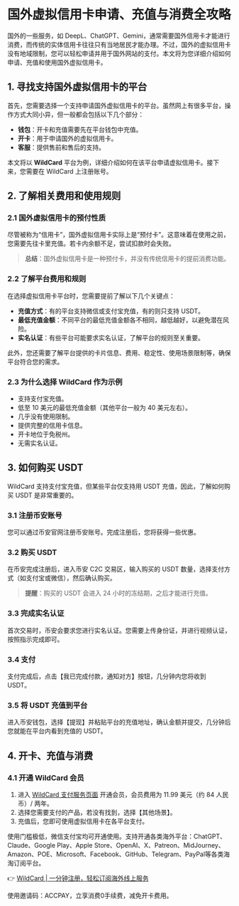 # 国外虚拟信用卡申请、充值与消费全攻略

国外的一些服务，如 DeepL、ChatGPT、Gemini，通常需要国外信用卡才能进行消费，而传统的实体信用卡往往只有当地居民才能办理。不过，国外的虚拟信用卡没有地域限制，您可以轻松申请并用于国外网站的支付。本文将为您详细介绍如何申请、充值和使用国外虚拟信用卡。

## 1. 寻找支持国外虚拟信用卡的平台

首先，您需要选择一个支持申请国外虚拟信用卡的平台。虽然网上有很多平台，操作方式大同小异，但一般都会包括以下几个部分：

* **钱包**：开卡和充值需要先在平台钱包中充值。
* **开卡**：用于申请国外的虚拟信用卡。
* **客服**：提供售前和售后的支持。

本文将以 **WildCard** 平台为例，详细介绍如何在该平台申请虚拟信用卡。接下来，您需要在 WildCard 上注册账号。

## 2. 了解相关费用和使用规则

### 2.1 国外虚拟信用卡的预付性质

尽管被称为“信用卡”，国外虚拟信用卡实际上是“预付卡”。这意味着在使用之前，您需要先往卡里充值。若卡内余额不足，尝试扣款时会失败。

> **总结**：国外虚拟信用卡是一种预付卡，并没有传统信用卡的提前消费功能。

### 2.2 了解平台费用和规则

在选择虚拟信用卡平台时，您需要提前了解以下几个关键点：

* **充值方式**：有的平台支持微信或支付宝充值，有的则只支持 USDT。
* **最低充值金额**：不同平台的最低充值金额各不相同，越低越好，以避免潜在风险。
* **实名认证**：有些平台可能要求实名认证，了解平台的规则至关重要。

此外，您还需要了解平台提供的卡片信息、费用、稳定性、使用场景限制等，确保平台符合您的需求。

### 2.3 为什么选择 WildCard 作为示例

* 支持支付宝充值。
* 低至 10 美元的最低充值金额（其他平台一般为 40 美元左右）。
* 几乎没有使用限制。
* 提供完整的信用卡信息。
* 开卡地位于免税州。
* 无需实名认证。

## 3. 如何购买 USDT

WildCard 支持支付宝充值，但某些平台仅支持用 USDT 充值，因此，了解如何购买 USDT 是非常重要的。

### 3.1 注册币安账号

您可以通过币安官网注册币安账号。完成注册后，您将获得一些优惠。

### 3.2 购买 USDT

在币安完成注册后，进入币安 C2C 交易区，输入购买的 USDT 数量，选择支付方式（如支付宝或微信），然后确认购买。

> **提醒**：购买的 USDT 会进入 24 小时的冻结期，之后才能进行充值。

### 3.3 完成实名认证

首次交易时，币安会要求您进行实名认证。您需要上传身份证，并进行视频认证，按照指示完成即可。

### 3.4 支付

支付完成后，点击【我已完成付款，通知对方】按钮，几分钟内您将收到 USDT。

### 3.5 将 USDT 充值到平台

进入币安钱包，选择【提现】并粘贴平台的充值地址，确认金额并提交，几分钟后您就能在平台内看到充值的 USDT。

## 4. 开卡、充值与消费

### 4.1 开通 WildCard 会员

1. 进入 [WildCard 支付服务页面](https://bbtdd.com/WildCard) 开通会员，会员费用为 11.99 美元（约 84 人民币）/ 两年。
2. 选择您需要支付的产品，若没有找到，选择【其他场景】。
3. 充值后，您即可使用虚拟信用卡在各平台支付。

使用门槛极低，微信支付宝均可开通使用。支持开通各类海外平台：ChatGPT、Claude、Google Play、Apple Store、OpenAI、X、Patreon、MidJourney、Amazon、POE、Microsoft、Facebook、GitHub、Telegram、PayPal等各类海淘订阅平台。

👉 [WildCard | 一分钟注册，轻松订阅海外线上服务](https://bbtdd.com/WildCard)

使用邀请码：ACCPAY，立享消费0手续费，减免开卡费用。